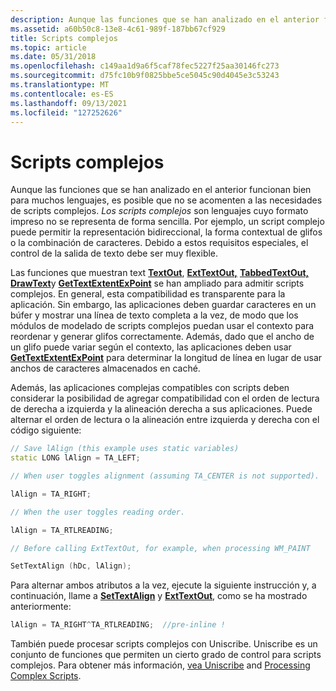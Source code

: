 ```yaml
---
description: Aunque las funciones que se han analizado en el anterior funcionan bien para muchos lenguajes, es posible que no se acomenten a las necesidades de scripts complejos.
ms.assetid: a60b50c8-13e8-4c61-989f-187bb67cf929
title: Scripts complejos
ms.topic: article
ms.date: 05/31/2018
ms.openlocfilehash: c149aa1d9a6f5caf78fec5227f25aa30146fc273
ms.sourcegitcommit: d75fc10b9f0825bbe5ce5045c90d4045e3c53243
ms.translationtype: MT
ms.contentlocale: es-ES
ms.lasthandoff: 09/13/2021
ms.locfileid: "127252626"
---
```

# <a name="complex-scripts"></a>Scripts complejos

Aunque las funciones que se han analizado en el anterior funcionan bien para muchos lenguajes, es posible que no se acomenten a las necesidades de scripts complejos. *Los scripts complejos* son lenguajes cuyo formato impreso no se representa de forma sencilla. Por ejemplo, un script complejo puede permitir la representación bidireccional, la forma contextual de glifos o la combinación de caracteres. Debido a estos requisitos especiales, el control de la salida de texto debe ser muy flexible.

Las funciones que muestran text [**TextOut**](/windows/desktop/api/Wingdi/nf-wingdi-textouta), [**ExtTextOut,**](/windows/desktop/api/Wingdi/nf-wingdi-exttextouta) [**TabbedTextOut,**](/windows/desktop/api/Winuser/nf-winuser-tabbedtextouta) [**DrawText**](/windows/desktop/api/Winuser/nf-winuser-drawtext)y [**GetTextExtentExPoint**](/windows/desktop/api/Wingdi/nf-wingdi-gettextextentexpointa) se han ampliado para admitir scripts complejos. En general, esta compatibilidad es transparente para la aplicación. Sin embargo, las aplicaciones deben guardar caracteres en un búfer y mostrar una línea de texto completa a la vez, de modo que los módulos de modelado de scripts complejos puedan usar el contexto para reordenar y generar glifos correctamente. Además, dado que el ancho de un glifo puede variar según el contexto, las aplicaciones deben usar [**GetTextExtentExPoint**](/windows/win32/api/wingdi/nf-wingdi-gettextextentexpointa) para determinar la longitud de línea en lugar de usar anchos de caracteres almacenados en caché.

Además, las aplicaciones complejas compatibles con scripts deben considerar la posibilidad de agregar compatibilidad con el orden de lectura de derecha a izquierda y la alineación derecha a sus aplicaciones. Puede alternar el orden de lectura o la alineación entre izquierda y derecha con el código siguiente:


```C++
// Save lAlign (this example uses static variables) 
static LONG lAlign = TA_LEFT;

// When user toggles alignment (assuming TA_CENTER is not supported). 

lAlign = TA_RIGHT;

// When the user toggles reading order. 

lAlign = TA_RTLREADING;

// Before calling ExtTextOut, for example, when processing WM_PAINT  

SetTextAlign (hDc, lAlign);
```



Para alternar ambos atributos a la vez, ejecute la siguiente instrucción y, a continuación, llame a [**SetTextAlign**](/windows/desktop/api/Wingdi/nf-wingdi-settextalign) y [**ExtTextOut**](/windows/desktop/api/Wingdi/nf-wingdi-exttextouta), como se ha mostrado anteriormente:


```C++
lAlign = TA_RIGHT^TA_RTLREADING;  //pre-inline !
```



También puede procesar scripts complejos con Uniscribe. Uniscribe es un conjunto de funciones que permiten un cierto grado de control para scripts complejos. Para obtener más información, [vea Uniscribe](../intl/uniscribe.md) and [Processing Complex Scripts](../intl/processing-complex-scripts.md).

 

 
